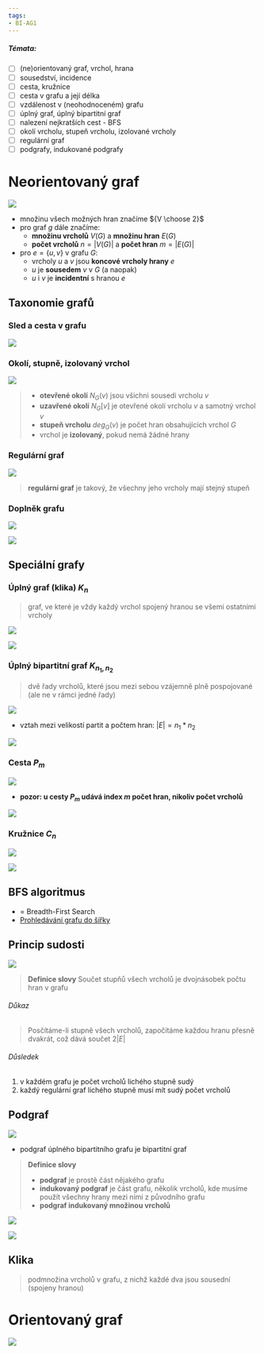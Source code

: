 ```yaml
---
tags:
- BI-AG1
---
```


##### Témata:
- [ ] (ne)orientovaný graf, vrchol, hrana
- [ ] sousedství, incidence
- [ ] cesta, kružnice
- [ ] cesta v grafu a její délka
- [ ] vzdálenost v (neohodnoceném) grafu
- [ ] úplný graf, úplný bipartitní graf
- [ ] nalezení nejkratších cest - BFS
- [ ] okolí vrcholu, stupeň vrcholu, izolované vrcholy
- [ ] regulární graf
- [ ] podgrafy, indukované podgrafy

# Neorientovaný graf
![](Attachments/Pasted%20image%2020231031091551.png)

- množinu všech možných hran značíme ${V \choose 2}$
- pro graf $g$ dále značíme:
	- **množinu vrcholů** $V(G)$ a **množinu hran** $E(G)$
	- **počet vrcholů** $n = |V(G)|$ a **počet hran** $m = |E(G)|$
- pro $e = \{u, v\}$ v grafu $G$:
	- vrcholy $u$ a $v$ jsou **koncové vrcholy hrany** $e$
	- $u$ je **sousedem** $v$ v $G$ (a naopak)
	- $u$ i $v$ je **incidentní** s hranou $e$

## Taxonomie grafů

### Sled a cesta v grafu
![](Attachments/Pasted%20image%2020231031091454.png)

### Okolí, stupně, izolovaný vrchol
![](Attachments/Pasted%20image%2020231031095145.png)

> - **otevřené okolí** $N_G(v)$ jsou všichni sousedi vrcholu $v$
> - **uzavřené okolí** $N_G[v]$ je otevřené okolí vrcholu $v$ a samotný vrchol $v$
> - **stupeň vrcholu** $deg_G(v)$ je počet hran obsahujících vrchol $G$
> - vrchol je **izolovaný**, pokud nemá žádné hrany

### Regulární graf
![](Attachments/Pasted%20image%2020231031100037.png)

> **regulární graf** je takový, že všechny jeho vrcholy mají stejný stupeň

### Doplněk grafu
![](Attachments/Pasted%20image%2020231031095040.png)

![](Attachments/Pasted%20image%2020231031095047.png)

## Speciální grafy

### Úplný graf (klika) $K_n$
> graf, ve které je vždy každý vrchol spojený hranou se všemi ostatními vrcholy

![](Attachments/Pasted%20image%2020231031092922.png)

![](Attachments/Pasted%20image%2020231031093024.png)

### Úplný bipartitní graf $K_{n_1,n_2}$
> dvě řady vrcholů, které jsou mezi sebou vzájemně plně pospojované (ale ne v rámci jedné řady)

![](Attachments/Pasted%20image%2020231031093607.png)

- vztah mezi velikostí partit a počtem hran: $|E| = n_1 * n_2$

![](Attachments/Pasted%20image%2020231031093539.png)

### Cesta $P_m$
![](Attachments/Pasted%20image%2020231031093737.png)

- **pozor: u cesty $P_m$ udává index $m$ počet hran, nikoliv počet vrcholů**

![](Attachments/Pasted%20image%2020231031093817.png)

### Kružnice $C_n$
![](Attachments/Pasted%20image%2020231031093838.png)

![](Attachments/Pasted%20image%2020231031093846.png)

## BFS algoritmus
- = Breadth-First Search
- [Prohledávání grafu do šířky](BI-AG1/Algoritmy/BFS.md)

## Princip sudosti
![](Attachments/Pasted%20image%2020231031100328.png)

> **Definice slovy**
> Součet stupňů všech vrcholů je dvojnásobek počtu hran v grafu

###### Důkaz
> Posčítáme-li stupně všech vrcholů, započítáme každou hranu přesně dvakrát, což dává součet $2|E|$

###### Důsledek
1. v každém grafu je počet vrcholů lichého stupně sudý
2. každý regulární graf lichého stupně musí mít sudý počet vrcholů

## Podgraf
![](Attachments/Pasted%20image%2020231031100812.png)

- podgraf úplného bipartitního grafu je bipartitní graf

> **Definice slovy**
> - **podgraf** je prostě část nějakého grafu
> - **indukovaný podgraf** je část grafu, několik vrcholů, kde musíme použít všechny hrany mezi nimi z původního grafu
> - **podgraf indukovaný množinou vrcholů**

![](Attachments/Pasted%20image%2020231031115315.png)

![](Attachments/Pasted%20image%2020231031115327.png)

## Klika
> podmnožina vrcholů v grafu, z nichž každé dva jsou sousední (spojeny hranou)

# Orientovaný graf
![](Attachments/Pasted%20image%2020231031115751.png)